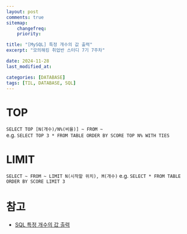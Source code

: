 ```yaml
---
layout: post
comments: true
sitemap:
    changefreq:
    priority:

title: "[MySQL] 특정 개수의 값 출력"
excerpt: "모의해킹 취업반 스터디 7기 7주차"

date: 2024-11-28
last_modified_at: 

categories: [DATABASE]
tags: [TIL, DATABASE, SQL]
---
```


# TOP
`SELECT TOP [N(개수)/N%(비율)] ~ FROM ~`  
e.g. `SELECT TOP 3 * FROM TABLE ORDER BY SCORE
TOP N% WITH TIES`

# LIMIT
`SELECT ~ FROM ~ LIMIT N(시작할 위치), M(개수)`
e.g. `SELECT * FROM TABLE ORDER BY SCORE LIMIT 3`

# 참고
* [SQL 특정 개수의 값 출력](https://lcs1245.tistory.com/entry/SQL-%ED%8A%B9%EC%A0%95-%EA%B0%9C%EC%88%98%EC%9D%98-%EA%B0%92-%EC%B6%9C%EB%A0%A5-SELECT-TOP-N-TOP-LIMIT-ROWNUM?category=348747)